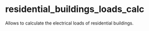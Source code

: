 # residential_buildings_loads_calc
Allows to calculate the electrical loads of residential buildings.
